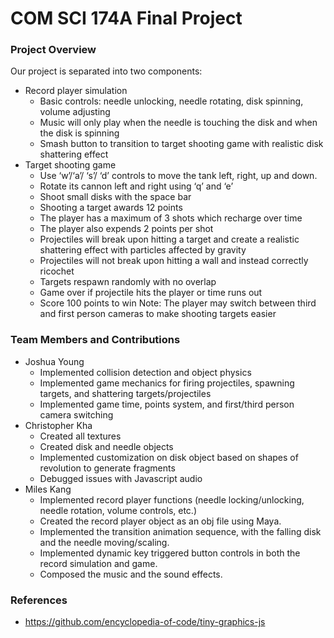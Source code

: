 # COM SCI 174A Final Project

### Project Overview

Our project is separated into two components:
* Record player simulation
  * Basic controls: needle unlocking, needle rotating, disk spinning, volume adjusting
  * Music will only play when the needle is touching the disk and when the disk is spinning
  * Smash button to transition to target shooting game with realistic disk shattering effect
* Target shooting game
  * Use ‘w’/‘a’/ ‘s’/ ‘d’ controls to move the tank left, right, up and down. 
  * Rotate its cannon left and right using ‘q’ and ‘e’
  * Shoot small disks with the space bar
  * Shooting a target awards 12 points
  * The player has a maximum of 3 shots which recharge over time
  * The player also expends 2 points per shot
  * Projectiles will break upon hitting a target and create a realistic shattering effect with particles affected by gravity
  * Projectiles will not break upon hitting a wall and instead correctly ricochet
  * Targets respawn randomly with no overlap
  * Game over if projectile hits the player or time runs out
  * Score 100 points to win
Note: The player may switch between third and first person cameras to make shooting targets easier

### Team Members and Contributions

* Joshua Young
   * Implemented collision detection and object physics
   * Implemented game mechanics for firing projectiles, spawning targets, and shattering targets/projectiles
   * Implemented game time, points system, and first/third person camera switching
* Christopher Kha
   * Created all textures
   * Created disk and needle objects
   * Implemented customization on disk object based on shapes of revolution to generate fragments
   * Debugged issues with Javascript audio
* Miles Kang
   * Implemented record player functions (needle locking/unlocking, needle rotation, volume controls, etc.)
   * Created the record player object as an obj file using Maya.
   * Implemented the transition animation sequence, with the falling disk and the needle moving/scaling.
   * Implemented dynamic key triggered button controls in both the record simulation and game.
   * Composed the music and the sound effects.

### References

 * https://github.com/encyclopedia-of-code/tiny-graphics-js
